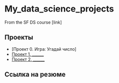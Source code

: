 # My_data_science_projects
From the SF DS course [link]

 ## Проекты
 * [Проект 0. Игра: Угадай число]
 * [Проект 1. ______](___)
 * [Проект 2. ______](___)

 ##  Ссылка на резюме